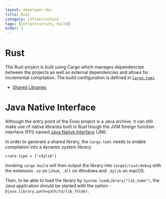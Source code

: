 ```yaml
---
layout: developer-doc
title: Rust
category: infrastructure
tags: [infrastructure, build]
order: 1
---
```


# Rust

The Rust project is built using Cargo which manages dependencies between the
projects as well as external dependencies and allows for incremental
compilation. The build configuration is defined in
[`Cargo.toml`](../../Cargo.toml).

<!-- MarkdownTOC levels="2,3" autolink="true" -->

- [Shared Libraries](#shared-libraries)

<!-- /MarkdownTOC -->

# Java Native Interface

Although the entry point of the Enso project is a Java archive, it can still
make use of native libraries built in Rust trough the JVM foreign function
interface (FFI) named
[Java Native Interface](https://en.wikipedia.org/wiki/Java_Native_Interface)
(JNI).

In order to generate a shared library, the `Cargo.toml` needs to enable
compilation into a dynamic system library:

```
crate-type = ["cdylib"]
```

Invoking `cargo build` will then output the library into `target/rust/debug`
with the extension `.so` on Linux, `.dll` on Windows and `.dylib` on macOS.

Then, to be able to load the library by `System.loadLibrary("lib_name")`, the
Java application should be started with the option
`-Djava.library.path=path/to/lib_folder`.
